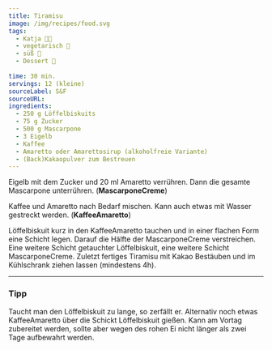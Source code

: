 ```yaml
---
title: Tiramisu
image: /img/recipes/food.svg
tags:
  - Katja 👩‍🍳
  - vegetarisch 🌿
  - süß 🍬
  - Dessert 🍰
  
time: 30 min.
servings: 12 (kleine)
sourceLabel: S&F
sourceURL:
ingredients:
  - 250 g Löffelbiskuits
  - 75 g Zucker
  - 500 g Mascarpone
  - 3 Eigelb
  - Kaffee
  - Amaretto oder Amarettosirup (alkoholfreie Variante)
  - (Back)Kakaopulver zum Bestreuen
---
```


Eigelb mit dem Zucker und 20 ml Amaretto verrühren. Dann die gesamte Mascarpone unterrühren. (**MascarponeCreme**)

Kaffee und Amaretto nach Bedarf mischen. Kann auch etwas mit Wasser gestreckt werden. (**KaffeeAmaretto**)

Löffelbiskuit kurz in den KaffeeAmaretto tauchen und in einer flachen Form eine Schicht legen.
Darauf die Hälfte der MascarponeCreme verstreichen.
Eine weitere Schicht getauchter Löffelbiskuit, eine weitere Schicht MascarponeCreme.
Zuletzt fertiges Tiramisu mit Kakao Bestäuben und im Kühlschrank ziehen lassen (mindestens 4h).


***

### Tipp

Taucht man den Löffelbiskuit zu lange, so zerfällt er. Alternativ noch etwas KaffeeAmaretto über die Schickt Löffelbiskuit gießen.
Kann am Vortag zubereitet werden, sollte aber wegen des rohen Ei nicht länger als zwei Tage aufbewahrt werden.
